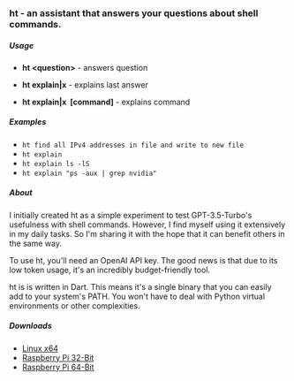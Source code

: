 ### ht - an assistant that answers your questions about shell commands.

##### Usage

- **ht &lt;question>** - answers question

- **ht explain|x** - explains last answer

- **ht explain|x &nbsp;[command]** - explains command

##### Examples

- `ht find all IPv4 addresses in file and write to new file`
- `ht explain`
- `ht explain ls -lS`
- `ht explain "ps -aux | grep nvidia"`

##### About

I initially created ht as a simple experiment to test GPT-3.5-Turbo's usefulness with shell commands. However, I find myself using it extensively in my daily tasks. So I'm sharing it with the hope that it can benefit others in the same way.

To use ht, you'll need an OpenAI API key. The good news is that due to its low token usage, it's an incredibly budget-friendly tool. 

ht is is written in Dart. This means it's a single binary that you can easily add to your system's PATH. You won't have to deal with Python virtual environments or other complexities. 

##### Downloads

- [Linux x64](download-link-for-Linux-x64)
- [Raspberry Pi 32-Bit](download-link-for-Raspberry-Pi-32-Bit)
- [Raspberry Pi 64-Bit](download-link-for-Raspberry-Pi-64-Bit)
